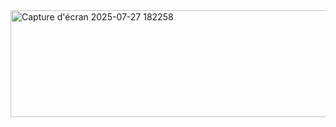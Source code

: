 <img width="595" height="171" alt="Capture d'écran 2025-07-27 182258" src="https://github.com/user-attachments/assets/8d4347f6-a394-4214-8ff7-a9a6987406aa" />
